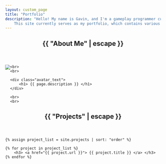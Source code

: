 ```yaml
---
layout: custom_page
title: "Portfolio"
description: "Hello! My name is Gavin, and I'm a gameplay programmer currently working on the game 'Nemesis Siege' from red9gameworks.
	This site currently serves as my portfolio, which contains various projects that I have worked on during my spare time."
---
```


<article class="home">
   <header class="about-header">
    <h2 class="about-title">{{ "About Me" | escape }}</h2>
  </header>
  
  <div class="about_me">
	<img class="avatar_img" src="https://avatars.githubusercontent.com/u/29388665?v=4" style="float:left" />
  
	<br>
	<br>
  
	<div class="avatar_text">
		<h1> {{ page.description }} </h1>
	</div>
	
	<br>
	<br>
  </div>
  
  <div class="projects">
	<header class="project-header">
		<h2 class="project-title">{{ "Projects" | escape }}</h2>
	</header>

	{% assign project_list = site.projects | sort: "order" %}

	{% for project in project_list %}
		<h3> <a href="{{ project.url }}"> {{ project.title }} </a> </h3>
	{% endfor %}
  </div>
</article>